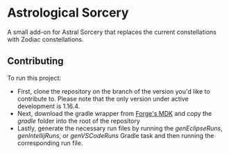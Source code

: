 # Astrological Sorcery

A small add-on for Astral Sorcery that replaces the current constellations with Zodiac constellations.

## Contributing

To run this project:

* First, clone the repository on the branch of the version you'd like to contribute to. Please note that the only version under active development is 1.16.4.
* Next, download the gradle wrapper from [Forge's MDK](https://files.minecraftforge.net/maven/net/minecraftforge/forge/index_1.16.4.html) and copy the *gradle* folder into the root of the repository
* Lastly, generate the necessary run files by running the *genEclipseRuns*, *genIntellijRuns*, or *genVSCodeRuns* Gradle task and then running the corresponding run file.